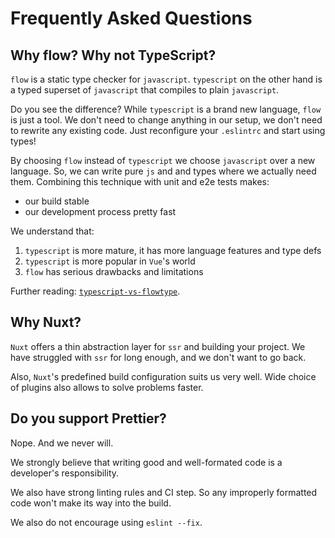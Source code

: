 # Frequently Asked Questions


## Why flow? Why not TypeScript?

`flow` is a static type checker for `javascript`.
`typescript` on the other hand is a typed superset of `javascript` 
that compiles to plain `javascript`.

Do you see the difference? 
While `typescript` is a brand new language, `flow` is just a tool.
We don't need to change anything in our setup, 
we don't need to rewrite any existing code. 
Just reconfigure your `.eslintrc` and start using types!

By choosing `flow` instead of `typescript` 
we choose `javascript` over a new language.
So, we can write pure `js` and and types where we actually need them.
Combining this technique with unit and e2e tests makes:

- our build stable
- our development process pretty fast

We understand that:

1. `typescript` is more mature, it has more language features and type defs
2. `typescript` is more popular in `Vue`'s world
3. `flow` has serious drawbacks and limitations

Further reading: [`typescript-vs-flowtype`](https://github.com/niieani/typescript-vs-flowtype).


## Why Nuxt?

`Nuxt` offers a thin abstraction layer for `ssr` and building your project.
We have struggled with `ssr` for long enough, and we don't want to go back.

Also, `Nuxt`'s predefined build configuration suits us very well.
Wide choice of plugins also allows to solve problems faster.


## Do you support Prettier?

Nope. And we never will.

We strongly believe that writing good and well-formated 
code is a developer's responsibility. 

We also have strong linting rules and CI step. 
So any improperly formatted code won't make its way into the build.

We also do not encourage using `eslint --fix`.
 